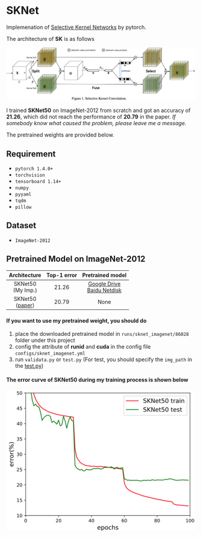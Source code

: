 # SKNet
Implemenation of [Selective Kernel Networks](https://arxiv.org/abs/1903.06586) by pytorch.

The architecture of **SK** is as follows

![](IMG/SKConv.png)

I trained **SKNet50** on ImageNet-2012 from scratch and got an accuracy of **21.26**, 
which did not reach the performance of **20.79** in the paper.
_If somebody know what caused the problem, please leave me a message._ 

The pretrained weights are provided below.

## Requirement
- `pytorch 1.4.0+`
- `torchvision`
- `tensorboard 1.14+`
- `numpy`
- `pyyaml`
- `tqdm`
- `pillow`


## Dataset
- `ImageNet-2012`


## Pretrained Model on ImageNet-2012

| Architecture | Top-1 error | Pretrained model|
| :----: | :----: | :----: |
| SKNet50 <br> (My Imp.) | 21.26 | [Google Drive](https://drive.google.com/open?id=1h6NIwSemMrFDk4DWT7-Zdm9kolHljyZU)<br>[Baidu Netdisk](https://pan.baidu.com/s/1XTuMDqFuzljxmlfC2TKTyg) |
| SKNet50 <br> ([paper](https://arxiv.org/abs/1903.06586)) | 20.79 | None |


#### If you want to use my pretrained weight, you should do
1. place the downloaded pretrained model in `runs/sknet_imagenet/86028` folder under this project
2. config the attribute of **runid** and **cuda** in the config file `configs/sknet_imagenet.yml`
3. run `validata.py` or `test.py` (For test, you should specify the `img_path` in the [test.py](/test.py))

#### The error curve of SKNet50 during my training process is shown below
<div align="center">
 <img src="IMG/error.png" width = "500" alt="error curve" />
</div>
